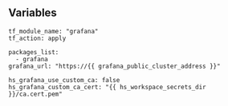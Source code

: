 
```{include} ../../../roles/grafana/README.md
```

## Variables


```
tf_module_name: "grafana"
tf_action: apply

packages_list:
  - grafana
grafana_url: "https://{{ grafana_public_cluster_address }}"

hs_grafana_use_custom_ca: false
hs_grafana_custom_ca_cert: "{{ hs_workspace_secrets_dir }}/ca.cert.pem"
